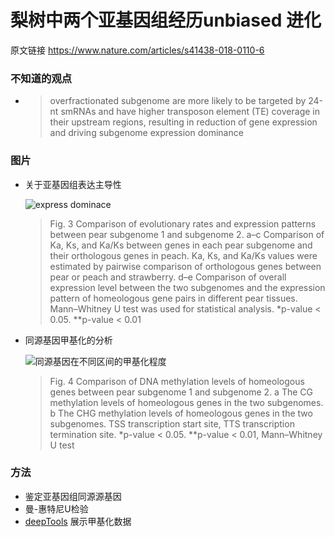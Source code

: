# 梨树中两个亚基因组经历unbiased 进化

原文链接  https://www.nature.com/articles/s41438-018-0110-6 

### 不知道的观点

+ >  overfractionated subgenome are more likely to be targeted
  >by 24-nt smRNAs and have higher transposon element
  >(TE) coverage in their upstream regions, resulting in
  >reduction of gene expression and driving subgenome
  >expression dominance  



### 图片

+ 关于亚基因组表达主导性

  ![express dominace](https://media.springernature.com/lw685/springer-static/image/art%3A10.1038%2Fs41438-018-0110-6/MediaObjects/41438_2018_110_Fig3_HTML.png?as=webp)

  >   Fig. 3 Comparison of evolutionary rates and expression patterns between pear subgenome 1 and subgenome 2. a–c Comparison of Ka, Ks,
  > and Ka/Ks between genes in each pear subgenome and their orthologous genes in peach. Ka, Ks, and Ka/Ks values were estimated by pairwise
  > comparison of orthologous genes between pear or peach and strawberry. d–e Comparison of overall expression level between the two subgenomes
  > and the expression pattern of homeologous gene pairs in different pear tissues. Mann–Whitney U test was used for statistical analysis. *p-value < 0.05.
  > **p-value < 0.01  

+ 同源基因甲基化的分析

  ![同源基因在不同区间的甲基化程度](https://media.springernature.com/lw685/springer-static/image/art%3A10.1038%2Fs41438-018-0110-6/MediaObjects/41438_2018_110_Fig4_HTML.png?as=webp)

  >   Fig. 4 Comparison of DNA methylation levels of homeologous genes between pear subgenome 1 and subgenome 2. a The CG methylation
  > levels of homeologous genes in the two subgenomes. b The CHG methylation levels of homeologous genes in the two subgenomes. TSS
  > transcription start site, TTS transcription termination site. *p-value < 0.05. **p-value < 0.01, Mann–Whitney U test  

### 方法

+ 鉴定亚基因组同源源基因
+  曼-惠特尼U检验 
+   [ deepTools](https://deeptools.readthedocs.io/en/develop/index.html#)  展示甲基化数据

